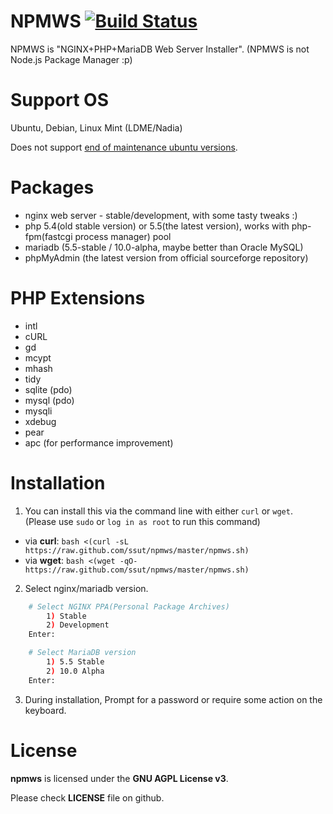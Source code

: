 # NPMWS [![Build Status](https://travis-ci.org/ssut/npmws.svg?branch=master)](https://travis-ci.org/ssut/npmws)

NPMWS is "NGINX+PHP+MariaDB Web Server Installer".
(NPMWS is not Node.js Package Manager :p)

# Support OS

Ubuntu, Debian, Linux Mint (LDME/Nadia)

Does not support [end of maintenance ubuntu versions](http://www.ubuntu.com/info/release-end-of-life).

# Packages

* nginx web server - stable/development, with some tasty tweaks :)
* php 5.4(old stable version) or 5.5(the latest version), works with php-fpm(fastcgi process manager) pool
* mariadb (5.5-stable / 10.0-alpha, maybe better than Oracle MySQL)
* phpMyAdmin (the latest version from official sourceforge repository)

# PHP Extensions

* intl
* cURL
* gd
* mcypt
* mhash
* tidy
* sqlite (pdo)
* mysql (pdo)
* mysqli
* xdebug
* pear
* apc (for performance improvement)

# Installation

1. You can install this via the command line with either `curl` or `wget`. (Please use `sudo` or `log in as root` to run this command)
* via **curl**: 
 `bash <(curl -sL https://raw.github.com/ssut/npmws/master/npmws.sh)`
* via **wget**: 
 `bash <(wget -qO- https://raw.github.com/ssut/npmws/master/npmws.sh)`

2. Select nginx/mariadb version.
```bash
	# Select NGINX PPA(Personal Package Archives)
		1) Stable
		2) Development
	Enter: 

	# Select MariaDB version
		1) 5.5 Stable
		2) 10.0 Alpha
	Enter: 
```

3. During installation, Prompt for a password or require some action on the keyboard.

# License

**npmws** is licensed under the **GNU AGPL License v3**.

Please check **LICENSE** file on github.

